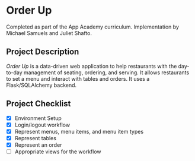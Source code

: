 # Order Up
Completed as part of the App Academy curriculum. Implementation by Michael Samuels and Juliet Shafto.

## Project Description
_Order Up_ is a data-driven web application to help restaurants with the day-to-day management of seating, ordering, and serving. It allows restaurants to set a menu and interact with tables and orders. It uses a Flask/SQLAlchemy backend.

## Project Checklist
- [x] Environment Setup
- [x] Login/logout workflow
- [x] Represent menus, menu items, and menu item types
- [x] Represent tables
- [x] Represent an order
- [ ] Appropriate views for the workflow
